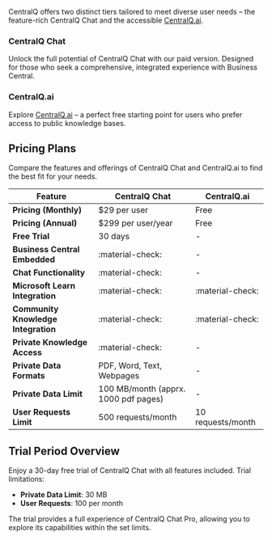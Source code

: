 CentralQ offers two distinct tiers tailored to meet diverse user needs – the feature-rich CentralQ Chat and the accessible <a href="http://www.centralq.ai" target="_blank">CentralQ.ai</a>.

### CentralQ Chat

Unlock the full potential of CentralQ Chat with our paid version. Designed for those who seek a comprehensive, integrated experience with Business Central.

### CentralQ.ai

Explore <a href="http://www.centralq.ai" target="_blank">CentralQ.ai</a> – a perfect free starting point for users who prefer access to public knowledge bases.

## Pricing Plans

Compare the features and offerings of CentralQ Chat and CentralQ.ai to find the best fit for your needs.

| Feature                           | CentralQ Chat                              | CentralQ.ai                                |
|-----------------------------------|--------------------------------------------|--------------------------------------------|
| **Pricing (Monthly)**             | $29 per user                               | Free                                       |
| **Pricing (Annual)**              | $299 per user/year                         | Free                                       |
| **Free Trial**                    | 30 days                                    | -                                          |
| **Business Central Embedded**     | :material-check:                           | -                                          |
| **Chat Functionality**            | :material-check:                           | -                                          |
| **Microsoft Learn Integration**   | :material-check:                           | :material-check:                           |
| **Community Knowledge Integration**| :material-check:                          | :material-check:                           |
| **Private Knowledge Access**      | :material-check:                           | -                                          |
| **Private Data Formats**          | PDF, Word, Text, Webpages                  | -                                          |
| **Private Data Limit**            | 100 MB/month (apprx. 1000 pdf pages)       | -                                          |
| **User Requests Limit**           | 500 requests/month                         | 10 requests/month                          |


## Trial Period Overview

Enjoy a 30-day free trial of CentralQ Chat with all features included. Trial limitations:

- **Private Data Limit**: 30 MB
- **User Requests**: 100 per month

The trial provides a full experience of CentralQ Chat Pro, allowing you to explore its capabilities within the set limits.